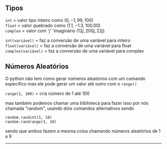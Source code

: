 ## Tipos

`int` = valor tipo inteiro como ($0, -1, 99, 100$)  
`float` = valor quebrado como ($1.1, -1.3, 100.00$)  
`complex` = valor com 'j' 'imaginário ($12j, 200j, 22j$)  

`int(variável)` = faz a conversão de uma variável para inteiro  
`float(variável)` = faz a conversão de uma variável para float  
`complex(variável)` = faz a conversão de uma variável para complex  

## Números Aleatórios

O python não tem como gerar números aleatórios com um comando especifico mas
ele pode gerar um valor até outro com o `range()`

`range(1, 100)` = cria número de 1 até 100

mas também podemos chamar uma biblioteca para fazer isso por nós chamada "random", usando
dois comandos alternativos sendo

```
random.randint(1, 10)
random.randrange(1, 10)
```

sendo que ambos fazem a mesma coisa chamando números aleatórios de 1 a 9

___
